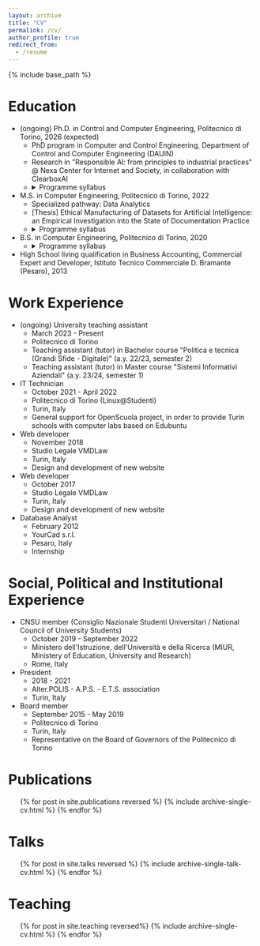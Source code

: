 ```yaml
---
layout: archive
title: "CV"
permalink: /cv/
author_profile: true
redirect_from:
  - /resume
---
```


{% include base_path %}

Education
======
* (ongoing) Ph.D. in Control and Computer Engineering, Politecnico di Torino, 2026 (expected)
  <ul class="archive__item-excerpt">
    <li>PhD program in Computer and Control Engineering, Department of Control and Computer Engineering (DAUIN)</li>
    <li>Research in "Responsible AI: from principles to industrial practices" @ Nexa Center for Internet and Society, in collaboration with ClearboxAI</li>
    <li><details><summary>Programme syllabus</summary><p>Data mining concepts and algorithms, Information visualization and visual analytics, Neuro-symbolic artificial intelligence, Research Data Management and Open Science, Research Ethics in Computer Science, Strategie per il Digital Wellbeing, Writing Scientific Papers in English</p></details></li>
  </ul>
* M.S. in Computer Engineering, Politecnico di Torino, 2022
  <ul class="archive__item-excerpt">
    <li>Specialized pathway: Data Analytics</li>
    <li>[Thesis] Ethical Manufacturing of Datasets for Artificial Intelligence: an Empirical Investigation into the State of Documentation Practice</li>
    <li><details><summary>Programme syllabus</summary><p>Data Ethics and Data Protection, Machine Learning and Artificial Intelligence, Big data: architectures and data analytics, Optimization methods and algorithms, Data Science e Tecnologie per le Basi di Dati, Applicazioni Web I, Tecnologie digitali e società, Information systems security, Programmazione di Sistema, Software engineering, Architetture dei sistemi di elaborazione, Information systems, Tecnologie e servizi di rete</p></details></li>
  </ul>
* B.S. in Computer Engineering, Politecnico di Torino, 2020
  <ul class="archive__item-excerpt">
    <li><details><summary>Programme syllabus</summary><p>Visualizzazione dell'informazione quantitativa, Algoritmi e programmazione, Analisi matematica I, Analisi matematica II, Basi di dati, Calcolatori elettronici, Chimica, Controlli automatici, Elettronica applicata, Elettrotecnica, Fisica I, Geometria, Informatica, Lingua inglese, Metodi matematici per l'ingegneria, Object oriented programming, Reti di calcolatori, Rivoluzione digitale, Science and technology studies, Sistemi e tecnologie elettroniche, Sistemi operativi, Teoria ed elaborazione dei segnali</p></details></li>
  </ul>
* High School living qualification in Business Accounting, Commercial Expert and Developer, Istituto Tecnico Commerciale D. Bramante (Pesaro), 2013

Work Experience
======
* (ongoing) University teaching assistant
  <ul class="archive__item-excerpt">
    <li>March 2023 - Present</li>
    <li>Politecnico di Torino</li>
    <li>Teaching assistant (tutor) in Bachelor course "Politica e tecnica (Grandi Sfide - Digitale)" (a.y. 22/23, semester 2)</li>
    <li>Teaching assistant (tutor) in Master course "Sistemi Informativi Aziendali" (a.y. 23/24, semester 1)</li>
  </ul>
* IT Technician
  <ul class="archive__item-excerpt">
    <li>October 2021 - April 2022</li>
    <li>Politecnico di Torino (Linux@Studenti)</li>
    <li>Turin, Italy</li>
    <li>General support for OpenScuola project, in order to provide Turin schools with computer labs based on Edubuntu</li>
  </ul>
* Web developer
  <ul class="archive__item-excerpt">
    <li>November 2018</li>
    <li>Studio Legale VMDLaw</li>
    <li>Turin, Italy</li>
    <li>Design and development of new website</li>
  </ul>
* Web developer
  <ul class="archive__item-excerpt">
    <li>October 2017</li>
    <li>Studio Legale VMDLaw</li>
    <li>Turin, Italy</li>
    <li>Design and development of new website</li>
  </ul>
* Database Analyst
  <ul class="archive__item-excerpt">
    <li>February 2012</li>
    <li>YourCad s.r.l.</li>
    <li>Pesaro, Italy</li>
    <li>Internship</li>
  </ul>

Social, Political and Institutional Experience
======
* CNSU member (Consiglio Nazionale Studenti Universitari / National Council of University Students)
  <ul class="archive__item-excerpt">
    <li>October 2019 - September 2022</li>
    <li>Ministero dell'Istruzione, dell'Università e della Ricerca (MIUR, Ministery of Education, University and Research)</li>
    <li>Rome, Italy</li>
  </ul>
* President
  <ul class="archive__item-excerpt">
    <li>2018 - 2021</li>
    <li>Alter.POLIS - A.P.S. - E.T.S. association</li>
    <li>Turin, Italy</li>
  </ul>
* Board member
  <ul class="archive__item-excerpt">
    <li>September 2015 - May 2019</li>
    <li>Politecnico di Torino</li>
    <li>Turin, Italy</li>
    <li>Representative on the Board of Governors of the Politecnico di Torino</li>
  </ul>

Publications
======
  <ul>{% for post in site.publications reversed %}
    {% include archive-single-cv.html %}
  {% endfor %}</ul>
  
Talks
======
  <ul>{% for post in site.talks reversed %}
    {% include archive-single-talk-cv.html %}
  {% endfor %}</ul>
  
Teaching
======
  <ul>{% for post in site.teaching reversed%}
    {% include archive-single-cv.html %}
  {% endfor %}</ul>
  
[//]: # (Service and leadership)

[//]: # (======)

[//]: # (* Currently signed in to 43 different slack teams)
